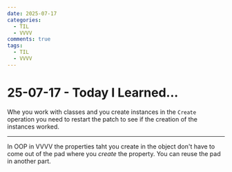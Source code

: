 ```yaml
---
date: 2025-07-17
categories:
  - TIL
  - VVVV
comments: true
tags:
  - TIL
  - VVVV
---
```


# 25-07-17 - Today I Learned...
Whe you work with classes and you create instances in the `Create` operation you need to restart the patch to see if the creation of the instances worked.

---

In OOP in VVVV the properties taht you create in the object don't have to come out of the pad where you *create* the property. You can reuse the pad in another part.